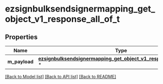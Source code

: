# ezsignbulksendsignermapping_get_object_v1_response_all_of_t

## Properties
Name | Type | Description | Notes
------------ | ------------- | ------------- | -------------
**m_payload** | [**ezsignbulksendsignermapping_get_object_v1_response_m_payload_t**](ezsignbulksendsignermapping_get_object_v1_response_m_payload.md) \* |  | 

[[Back to Model list]](../README.md#documentation-for-models) [[Back to API list]](../README.md#documentation-for-api-endpoints) [[Back to README]](../README.md)


